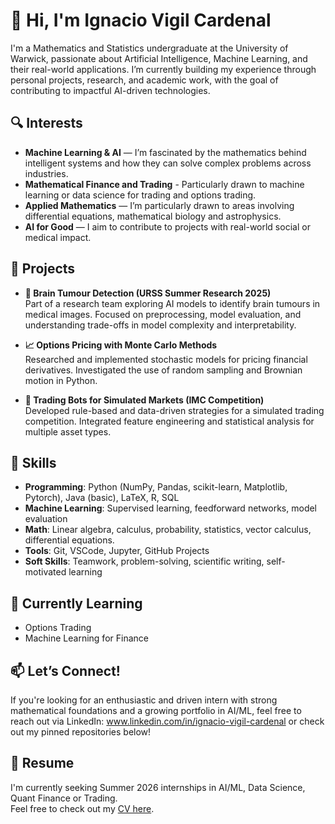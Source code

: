 # 👋 Hi, I'm Ignacio Vigil Cardenal

I'm a Mathematics and Statistics undergraduate at the University of Warwick, passionate about Artificial Intelligence, Machine Learning, and their real-world applications. I’m currently building my experience through personal projects, research, and academic work, with the goal of contributing to impactful AI-driven technologies.

## 🔍 Interests
- **Machine Learning & AI** — I’m fascinated by the mathematics behind intelligent systems and how they can solve complex problems across industries.
- **Mathematical Finance and Trading** - Particularly drawn to machine learning or data science for trading and options trading.
- **Applied Mathematics** — I’m particularly drawn to areas involving differential equations, mathematical biology and astrophysics.
- **AI for Good** — I aim to contribute to projects with real-world social or medical impact.

## 🧠 Projects
- **🧠 Brain Tumour Detection (URSS Summer Research 2025)**  
  Part of a research team exploring AI models to identify brain tumours in medical images. Focused on preprocessing, model evaluation, and understanding trade-offs in model complexity and interpretability. 

- **📈 Options Pricing with Monte Carlo Methods**  
  Researched and implemented stochastic models for pricing financial derivatives. Investigated the use of random sampling and Brownian motion in Python.

- **🤖 Trading Bots for Simulated Markets (IMC Competition)**  
  Developed rule-based and data-driven strategies for a simulated trading competition. Integrated feature engineering and statistical analysis for multiple asset types.

## 🧰 Skills
- **Programming**: Python (NumPy, Pandas, scikit-learn, Matplotlib, Pytorch), Java (basic), LaTeX, R, SQL
- **Machine Learning**: Supervised learning, feedforward networks, model evaluation  
- **Math**: Linear algebra, calculus, probability, statistics, vector calculus, differential equations.  
- **Tools**: Git, VSCode, Jupyter, GitHub Projects  
- **Soft Skills**: Teamwork, problem-solving, scientific writing, self-motivated learning

## 🌱 Currently Learning
- Options Trading
- Machine Learning for Finance

## 📫 Let’s Connect!
If you're looking for an enthusiastic and driven intern with strong mathematical foundations and a growing portfolio in AI/ML, feel free to reach out via LinkedIn: www.linkedin.com/in/ignacio-vigil-cardenal or check out my pinned repositories below!

## 📄 Resume
I'm currently seeking Summer 2026 internships in AI/ML, Data Science, Quant Finance or Trading.  
Feel free to check out my [CV here](Ignacio_Vigil_Cardenal_CV.pdf).


<!--
**ignaciovgl/ignaciovgl** is a ✨ _special_ ✨ repository because its `README.md` (this file) appears on your GitHub profile.

Here are some ideas to get you started:

- 🔭 I’m currently working on ...
- 🌱 I’m currently learning ...
- 👯 I’m looking to collaborate on ...
- 🤔 I’m looking for help with ...
- 💬 Ask me about ...
- 📫 How to reach me: ...
- 😄 Pronouns: ...
- ⚡ Fun fact: ...
-->
